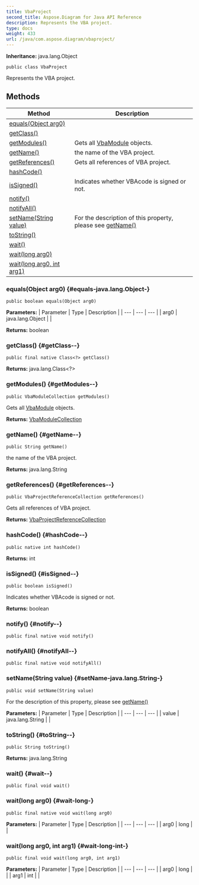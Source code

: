 ```yaml
---
title: VbaProject
second_title: Aspose.Diagram for Java API Reference
description: Represents the VBA project.
type: docs
weight: 433
url: /java/com.aspose.diagram/vbaproject/
---
```


**Inheritance:**
java.lang.Object
```
public class VbaProject
```

Represents the VBA project.
## Methods

| Method | Description |
| --- | --- |
| [equals(Object arg0)](#equals-java.lang.Object-) |  |
| [getClass()](#getClass--) |  |
| [getModules()](#getModules--) | Gets all [VbaModule](../../com.aspose.diagram/vbamodule) objects. |
| [getName()](#getName--) | the name of the VBA project. |
| [getReferences()](#getReferences--) | Gets all references of VBA project. |
| [hashCode()](#hashCode--) |  |
| [isSigned()](#isSigned--) | Indicates whether VBAcode is signed or not. |
| [notify()](#notify--) |  |
| [notifyAll()](#notifyAll--) |  |
| [setName(String value)](#setName-java.lang.String-) | For the description of this property, please see [getName()](../../com.aspose.diagram/vbaproject\#getName--) |
| [toString()](#toString--) |  |
| [wait()](#wait--) |  |
| [wait(long arg0)](#wait-long-) |  |
| [wait(long arg0, int arg1)](#wait-long-int-) |  |
### equals(Object arg0) {#equals-java.lang.Object-}
```
public boolean equals(Object arg0)
```




**Parameters:**
| Parameter | Type | Description |
| --- | --- | --- |
| arg0 | java.lang.Object |  |

**Returns:**
boolean
### getClass() {#getClass--}
```
public final native Class<?> getClass()
```




**Returns:**
java.lang.Class<?>
### getModules() {#getModules--}
```
public VbaModuleCollection getModules()
```


Gets all [VbaModule](../../com.aspose.diagram/vbamodule) objects.

**Returns:**
[VbaModuleCollection](../../com.aspose.diagram/vbamodulecollection)
### getName() {#getName--}
```
public String getName()
```


the name of the VBA project.

**Returns:**
java.lang.String
### getReferences() {#getReferences--}
```
public VbaProjectReferenceCollection getReferences()
```


Gets all references of VBA project.

**Returns:**
[VbaProjectReferenceCollection](../../com.aspose.diagram/vbaprojectreferencecollection)
### hashCode() {#hashCode--}
```
public native int hashCode()
```




**Returns:**
int
### isSigned() {#isSigned--}
```
public boolean isSigned()
```


Indicates whether VBAcode is signed or not.

**Returns:**
boolean
### notify() {#notify--}
```
public final native void notify()
```




### notifyAll() {#notifyAll--}
```
public final native void notifyAll()
```




### setName(String value) {#setName-java.lang.String-}
```
public void setName(String value)
```


For the description of this property, please see [getName()](../../com.aspose.diagram/vbaproject\#getName--)

**Parameters:**
| Parameter | Type | Description |
| --- | --- | --- |
| value | java.lang.String |  |

### toString() {#toString--}
```
public String toString()
```




**Returns:**
java.lang.String
### wait() {#wait--}
```
public final void wait()
```




### wait(long arg0) {#wait-long-}
```
public final native void wait(long arg0)
```




**Parameters:**
| Parameter | Type | Description |
| --- | --- | --- |
| arg0 | long |  |

### wait(long arg0, int arg1) {#wait-long-int-}
```
public final void wait(long arg0, int arg1)
```




**Parameters:**
| Parameter | Type | Description |
| --- | --- | --- |
| arg0 | long |  |
| arg1 | int |  |

